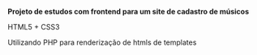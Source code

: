 <p><b>Projeto de estudos com frontend para um site de cadastro de músicos</b></p>
<p>HTML5 + CSS3</p>
<p>Utilizando PHP para renderização de htmls de templates</p>
